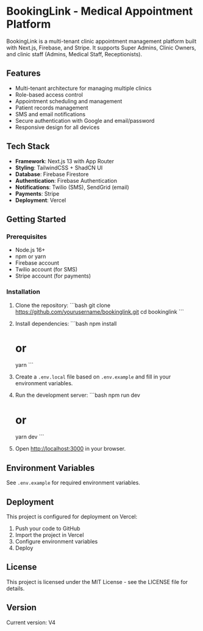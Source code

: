 # BookingLink - Medical Appointment Platform

BookingLink is a multi-tenant clinic appointment management platform built with Next.js, Firebase, and Stripe. It supports Super Admins, Clinic Owners, and clinic staff (Admins, Medical Staff, Receptionists).

## Features

- Multi-tenant architecture for managing multiple clinics
- Role-based access control
- Appointment scheduling and management
- Patient records management
- SMS and email notifications
- Secure authentication with Google and email/password
- Responsive design for all devices

## Tech Stack

- **Framework**: Next.js 13 with App Router
- **Styling**: TailwindCSS + ShadCN UI
- **Database**: Firebase Firestore
- **Authentication**: Firebase Authentication
- **Notifications**: Twilio (SMS), SendGrid (email)
- **Payments**: Stripe
- **Deployment**: Vercel

## Getting Started

### Prerequisites

- Node.js 16+
- npm or yarn
- Firebase account
- Twilio account (for SMS)
- Stripe account (for payments)

### Installation

1. Clone the repository:
   \`\`\`bash
   git clone https://github.com/yourusername/bookinglink.git
   cd bookinglink
   \`\`\`

2. Install dependencies:
   \`\`\`bash
   npm install
   # or
   yarn
   \`\`\`

3. Create a `.env.local` file based on `.env.example` and fill in your environment variables.

4. Run the development server:
   \`\`\`bash
   npm run dev
   # or
   yarn dev
   \`\`\`

5. Open [http://localhost:3000](http://localhost:3000) in your browser.

## Environment Variables

See `.env.example` for required environment variables.

## Deployment

This project is configured for deployment on Vercel:

1. Push your code to GitHub
2. Import the project in Vercel
3. Configure environment variables
4. Deploy

## License

This project is licensed under the MIT License - see the LICENSE file for details.

## Version

Current version: V4
